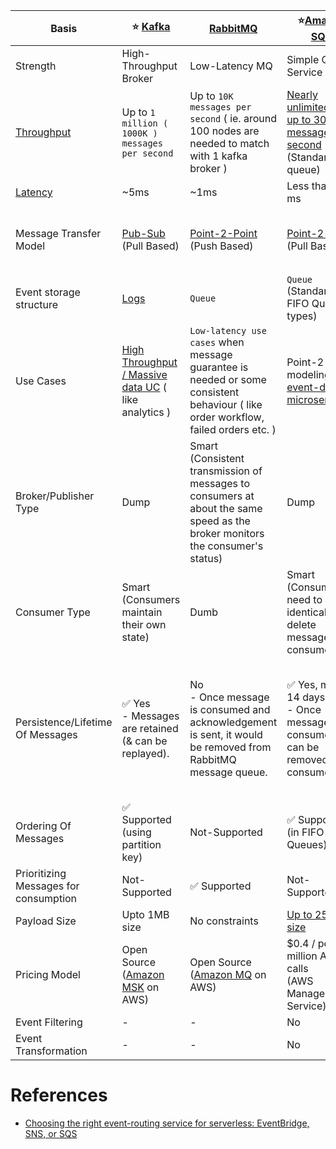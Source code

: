 
| Basis                                                    | :star: [Kafka](Kafka.md)                                                                           | [RabbitMQ](RabbitMQ.md)                                                                                                            | :star:[Amazon SQS](../../2_AWSComponents/5_MessageBrokerServices/AmazonSQS.md)                                                                                             | [Amazon SNS](../../2_AWSComponents/5_MessageBrokerServices/AmazonSNS.md)                                                                  | [Amazon EventBridge](../../2_AWSComponents/5_MessageBrokerServices/AmazonEventBridge.md)                | [Active MQ](ActiveMQ.md)                                                                                                                                  |
|----------------------------------------------------------|----------------------------------------------------------------------------------------------------|------------------------------------------------------------------------------------------------------------------------------------|----------------------------------------------------------------------------------------------------------------------------------------------------------------------------|-------------------------------------------------------------------------------------------------------------------------------------------|---------------------------------------------------------------------------------------------------------|-----------------------------------------------------------------------------------------------------------------------------------------------------------|
| Strength                                                 | High-Throughput Broker                                                                             | Low-Latency MQ                                                                                                                     | Simple Queue Service                                                                                                                                                       | Push-Notification-Based-Broker                                                                                                            | Rule-Based-Targeting-Broker                                                                             | Enterprise-Based MQ                                                                                                                                       |
| [Throughput](../0_SystemGlossaries/LatencyThroughput.md) | Up to `1 million ( 1000K ) messages per second`                                                    | Up to `10K messages per second` ( ie. around 100 nodes are needed to match with 1 kafka broker )                                   | [Nearly unlimited or up to 30K messages per second](https://docs.aws.amazon.com/AWSSimpleQueueService/latest/SQSDeveloperGuide/quotas-messages.html) <br/>(Standard queue) | [Up to 30K messages per second](https://docs.aws.amazon.com/general/latest/gr/sns.html) <br/>(Standard topic)                             | [Up to 10K messages per second](https://docs.aws.amazon.com/eventbridge/latest/userguide/eb-quota.html) |
| [Latency](../0_SystemGlossaries/LatencyThroughput.md)    | ~5ms                                                                                               | ~1ms                                                                                                                               | Less than 100 ms                                                                                                                                                           | b/w 100 ms to 200 ms                                                                                                                      | greater than 200ms                                                                                      |
| Message Transfer Model                                   | [Pub-Sub](../4_MessageBrokers#publisher-subscriber-model-pubsub) <br>(Pull Based)                  | [Point-2-Point](../4_MessageBrokers#point-to-point-model-message-queuing) <br>(Push Based)                                         | [Point-2-Point](../4_MessageBrokers#point-to-point-model-message-queuing) <br>(Pull Based)                                                                                 | [Pub-Sub](../4_MessageBrokers#publisher-subscriber-model-pubsub) <br>(Very high number of subscribers, Push Based)                        | [Pub-Sub](../4_MessageBrokers#publisher-subscriber-model-pubsub) <br>(Few subscribers, Push Based)      | Both [Point-2-Point](../4_MessageBrokers#point-to-point-model-message-queuing) & [Pub-Sub](../4_MessageBrokers#publisher-subscriber-model-pubsub) supported |
| Event storage structure                                  | [Logs](../0_SystemGlossaries/Append-Only.md)                                                       | `Queue`                                                                                                                            | `Queue` <br>(Standard or FIFO Queue types)                                                                                                                                 | `Topic`                                                                                                                                   | `Event Bus`                                                                                             | `Queue`                                                                                                                                                   |
| Use Cases                                                | [High Throughput / Massive data UC](../0_SystemGlossaries/LatencyThroughput.md) ( like analytics ) | `Low-latency use cases` when message guarantee is needed or some consistent behaviour ( like order workflow, failed orders etc. )  | Point-2-Point modeling in [event-driven microservices](../0_SystemGlossaries/EventDrivenArchitecture.md).                                                                  | Notification (Email/Push) to person, Pub-Sub modeling for [event-driven microservices](../0_SystemGlossaries/EventDrivenArchitecture.md). | [Event-driven microservices](../0_SystemGlossaries/EventDrivenArchitecture.md)                          |
| Broker/Publisher Type                                    | Dump                                                                                               | Smart <br/>(Consistent transmission of messages to consumers at about the same speed as the broker monitors the consumer's status) | Dump                                                                                                                                                                       | Smart                                                                                                                                     | Smart                                                                                                   | Dump                                                                                                                                                      |
| Consumer Type                                            | Smart <br/>(Consumers maintain their own state)                                                    | Dumb                                                                                                                               | Smart <br/>(Consumers need to be identical & delete message once consumed)                                                                                                 | Dump <br/>(Consumers might be processing messages in the different way)                                                                   | Dump<br/>(Consumers might be processing messages in the different way)                                  | Smart                                                                                                                                                     |
| Persistence/Lifetime Of Messages                         | :white_check_mark: Yes <br/>- Messages are retained (& can be replayed).                           | No <br/>- Once message is consumed and acknowledgement is sent, it would be removed from RabbitMQ message queue.                   | :white_check_mark: Yes, max 14 days. <br>- Once message is consumed, it can be removed by consumer.                                                                        | No <br> - When an SNS Topic receives an event notification, it would be instantly broadcasted to all Subscribers.                         | No <br/>- But events can be archived, to replay later.                                                  | No <br/>- Message would be removed once consumed.                                                                                                         |
| Ordering Of Messages                                     | :white_check_mark: Supported <br/>(using partition key)                                            | Not-Supported                                                                                                                      | :white_check_mark: Supported <br/>(in FIFO SQS Queues)                                                                                                                     | :white_check_mark: Supported (in FIFO SNS Topics)                                                                                         | Not-Supported                                                                                           | :white_check_mark: Supported                                                                                                                              |
| Prioritizing Messages for consumption                    | Not-Supported                                                                                      | :white_check_mark: Supported                                                                                                       | Not-Supported                                                                                                                                                              | Not-Supported                                                                                                                             | Not-Supported                                                                                           | Not-Supported                                                                                                                                             |
| Payload Size                                             | Upto 1MB size                                                                                      | No constraints                                                                                                                     | [Up to 256K size](https://docs.aws.amazon.com/general/latest/gr/sqs-service.html)                                                                                          | No constraints                                                                                                                            | No constraints                                                                                          | No constraints                                                                                                                                            |
| Pricing Model                                            | Open Source <br/>([Amazon MSK](../../2_AWSComponents/5_MessageBrokerServices/AmazonMSK.md) on AWS) | Open Source <br/>([Amazon MQ](../../2_AWSComponents/5_MessageBrokerServices/AmazonMQ.md) on AWS)                                   | $0.4 / per million API calls <br/>(AWS Managed Service)                                                                                                                    | $0.5 / per million API calls <br/>(AWS Managed Service)                                                                                   | $1 / per million API calls <br/>(AWS Managed Service)                                                   | Open Source <br/>([Amazon MQ](src/2_AWSComponents/5_MessageBrokerServices/AmazonMQ.md) on AWS)                                                            |
| Event Filtering                                          | -                                                                                                  | -                                                                                                                                  | No                                                                                                                                                                         | :white_check_mark: Yes                                                                                                                    | :white_check_mark: Yes                                                                                  |
| Event Transformation                                     | -                                                                                                  | -                                                                                                                                  | No                                                                                                                                                                         | No                                                                                                                                        | :white_check_mark: Yes                                                                                  |

# References
- [Choosing the right event-routing service for serverless: EventBridge, SNS, or SQS](https://lumigo.io/blog/choosing-the-right-event-routing-on-aws-eventbridge-sns-or-sqs/)